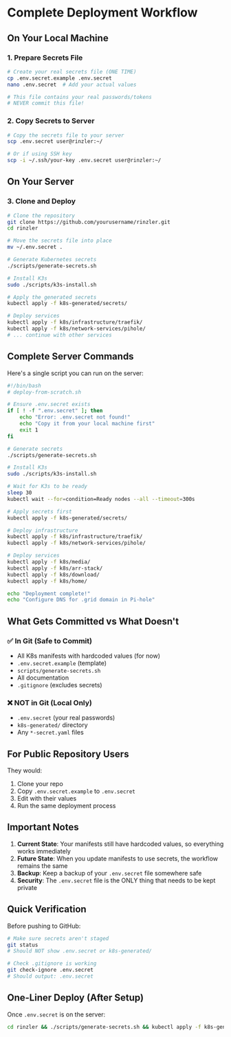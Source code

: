 # Complete Deployment Workflow

## On Your Local Machine

### 1. Prepare Secrets File
```bash
# Create your real secrets file (ONE TIME)
cp .env.secret.example .env.secret
nano .env.secret  # Add your actual values

# This file contains your real passwords/tokens
# NEVER commit this file!
```

### 2. Copy Secrets to Server
```bash
# Copy the secrets file to your server
scp .env.secret user@rinzler:~/

# Or if using SSH key
scp -i ~/.ssh/your-key .env.secret user@rinzler:~/
```

## On Your Server

### 3. Clone and Deploy
```bash
# Clone the repository
git clone https://github.com/yourusername/rinzler.git
cd rinzler

# Move the secrets file into place
mv ~/.env.secret .

# Generate Kubernetes secrets
./scripts/generate-secrets.sh

# Install K3s
sudo ./scripts/k3s-install.sh

# Apply the generated secrets
kubectl apply -f k8s-generated/secrets/

# Deploy services
kubectl apply -f k8s/infrastructure/traefik/
kubectl apply -f k8s/network-services/pihole/
# ... continue with other services
```

## Complete Server Commands

Here's a single script you can run on the server:

```bash
#!/bin/bash
# deploy-from-scratch.sh

# Ensure .env.secret exists
if [ ! -f ".env.secret" ]; then
    echo "Error: .env.secret not found!"
    echo "Copy it from your local machine first"
    exit 1
fi

# Generate secrets
./scripts/generate-secrets.sh

# Install K3s
sudo ./scripts/k3s-install.sh

# Wait for K3s to be ready
sleep 30
kubectl wait --for=condition=Ready nodes --all --timeout=300s

# Apply secrets first
kubectl apply -f k8s-generated/secrets/

# Deploy infrastructure
kubectl apply -f k8s/infrastructure/traefik/
kubectl apply -f k8s/network-services/pihole/

# Deploy services
kubectl apply -f k8s/media/
kubectl apply -f k8s/arr-stack/
kubectl apply -f k8s/download/
kubectl apply -f k8s/home/

echo "Deployment complete!"
echo "Configure DNS for .grid domain in Pi-hole"
```

## What Gets Committed vs What Doesn't

### ✅ In Git (Safe to Commit)
- All K8s manifests with hardcoded values (for now)
- `.env.secret.example` (template)
- `scripts/generate-secrets.sh`
- All documentation
- `.gitignore` (excludes secrets)

### ❌ NOT in Git (Local Only)
- `.env.secret` (your real passwords)
- `k8s-generated/` directory
- Any `*-secret.yaml` files

## For Public Repository Users

They would:
1. Clone your repo
2. Copy `.env.secret.example` to `.env.secret`
3. Edit with their values
4. Run the same deployment process

## Important Notes

1. **Current State**: Your manifests still have hardcoded values, so everything works immediately
2. **Future State**: When you update manifests to use secrets, the workflow remains the same
3. **Backup**: Keep a backup of your `.env.secret` file somewhere safe
4. **Security**: The `.env.secret` file is the ONLY thing that needs to be kept private

## Quick Verification

Before pushing to GitHub:
```bash
# Make sure secrets aren't staged
git status
# Should NOT show .env.secret or k8s-generated/

# Check .gitignore is working
git check-ignore .env.secret
# Should output: .env.secret
```

## One-Liner Deploy (After Setup)

Once `.env.secret` is on the server:
```bash
cd rinzler && ./scripts/generate-secrets.sh && kubectl apply -f k8s-generated/secrets/ && kubectl apply -R -f k8s/
```